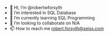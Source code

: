- 👋 Hi, I’m @robertwforsyth
- 👀 I’m interested in SQL Database
- 🌱 I’m currently learning SQL Programming
- 💞️ I’m looking to collaborate on N/A  
- 📫 How to reach me robert.forsyth@zeiss.com

<!---
robertwforsyth/robertwforsyth is a ✨ special ✨ repository because its `README.md` (this file) appears on your GitHub profile.
You can click the Preview link to take a look at your changes.
--->
